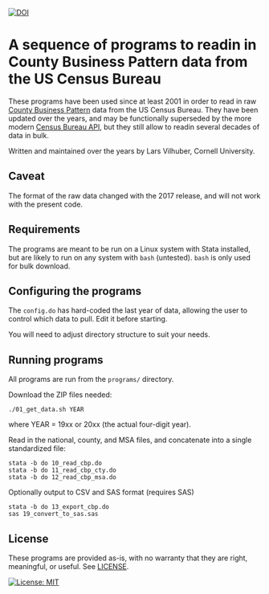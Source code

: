 

[![DOI](https://zenodo.org/badge/DOI/10.5281/zenodo.4540232.svg)](https://doi.org/10.5281/zenodo.4540232)


# A sequence of programs to readin in County Business Pattern data from the US Census Bureau

These programs have been used since at least 2001 in order to read in raw [County Business Pattern](https://www.census.gov/programs-surveys/cbp.html) data from the US Census Bureau. They have been updated over the years, and may be functionally superseded by the more modern [Census Bureau API](https://www.census.gov/data/developers.html), but they still allow to readin several decades of data in bulk.

Written and maintained over the years by Lars Vilhuber, Cornell University.

## Caveat

The format of the raw data changed with the 2017 release, and will not work with the present code.

## Requirements

The programs are meant to be run on a Linux system with Stata installed, but are likely to run on any system with `bash` (untested). `bash` is only used for bulk download.

## Configuring the programs

The `config.do` has hard-coded the last year of data, allowing the user to control which data to pull. Edit it before starting.

You will need to adjust directory structure to suit your needs.

## Running programs

All programs are run from the `programs/` directory.

Download the ZIP files needed:

```{bash}
./01_get_data.sh YEAR
```
where YEAR = 19xx or 20xx (the actual four-digit year).

Read in the national, county, and MSA files, and concatenate into a single standardized file:

```{bash}
stata -b do 10_read_cbp.do
stata -b do 11_read_cbp_cty.do
stata -b do 12_read_cbp_msa.do
```

Optionally output to CSV and SAS format (requires SAS)

```{bash}
stata -b do 13_export_cbp.do
sas 19_convert_to_sas.sas
```


## License

These programs are provided as-is, with no warranty that they are right, meaningful, or useful. See [LICENSE](LICENSE).

[![License: MIT](https://img.shields.io/badge/License-MIT-yellow.svg)](https://opensource.org/licenses/MIT)  
